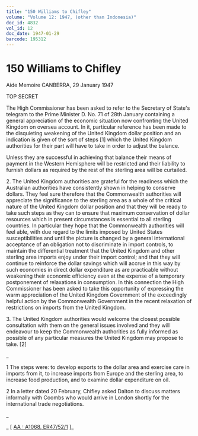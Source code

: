 ```yaml
---
title: "150 Williams to Chifley"
volume: "Volume 12: 1947, (other than Indonesia)"
doc_id: 4832
vol_id: 12
doc_date: 1947-01-29
barcode: 195312
---
```


# 150 Williams to Chifley

Aide Memoire CANBERRA, 29 January 1947

TOP SECRET

The High Commissioner has been asked to refer to the Secretary of State's telegram to the Prime Minister D. No. 71 of 28th January containing a general appreciation of the economic situation now confronting the United Kingdom on oversea account. In it, particular reference has been made to the disquieting weakening of the United Kingdom dollar position and an indication is given of the sort of steps [1] which the United Kingdom authorities for their part will have to take in order to adjust the balance.

Unless they are successful in achieving that balance their means of payment in the Western Hemisphere will be restricted and their liability to furnish dollars as required by the rest of the sterling area will be curtailed.

2\. The United Kingdom authorities are grateful for the readiness which the Australian authorities have consistently shown in helping to conserve dollars. They feel sure therefore that the Commonwealth authorities will appreciate the significance to the sterling area as a whole of the critical nature of the United Kingdom dollar position and that they will be ready to take such steps as they can to ensure that maximum conservation of dollar resources which in present circumstances is essential to all sterling countries. In particular they hope that the Commonwealth authorities will feel able, with due regard to the limits imposed by United States susceptibilities and until the picture is changed by a general international acceptance of an obligation not to discriminate in import controls, to maintain the differential treatment that the United Kingdom and other sterling area imports enjoy under their import control; and that they will continue to reinforce the dollar savings which will accrue in this way by such economies in direct dollar expenditure as are practicable without weakening their economic efficiency even at the expense of a temporary postponement of relaxations in consumption. In this connection the High Commissioner has been asked to take this opportunity of expressing the warm appreciation of the United Kingdom Government of the exceedingly helpful action by the Commonwealth Government in the recent relaxation of restrictions on imports from the United Kingdom.

3\. The United Kingdom authorities would welcome the closest possible consultation with them on the general issues involved and they will endeavour to keep the Commonwealth authorities as fully informed as possible of any particular measures the United Kingdom may propose to take. [2]

_

1 The steps were: to develop exports to the dollar area and exercise care in imports from it, to increase imports from Europe and the sterling area, to increase food production, and to examine dollar expenditure on oil.

2 In a letter dated 20 February, Chifley asked Dalton to discuss matters informally with Coombs who would arrive in London shortly for the international trade negotiations.

_

_ [ [AA : A1068, ER47/52/1](http://www.naa.gov.au/cgi-bin/Search?O=I&Number=195312) ]_
